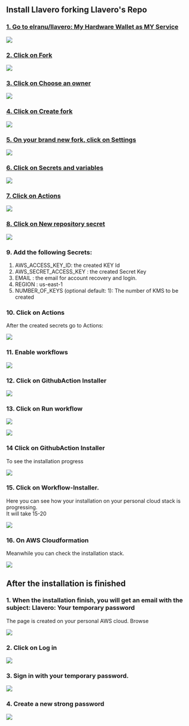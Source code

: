 ## Install Llavero forking Llavero's Repo 

### [1\. Go to elranu/llavero: My Hardware Wallet as MY Service](https://github.com/elranu/llavero)

![](https://dubble-prod-01.s3.amazonaws.com/assets/ded3e659-e774-4121-a96c-05e4b1b57a21.png?0)

### [2\. Click on Fork](https://github.com/elranu/llavero)

![](https://d3q7ie80jbiqey.cloudfront.net/media/image/zoom/8d6a2495-5fcd-4fd2-b369-6702207d5677/2.5/66.367919713139/13.18454166853?0)

### [3\. Click on Choose an owner](https://github.com/elranu/llavero/fork)

![](https://d3q7ie80jbiqey.cloudfront.net/media/image/zoom/1929f11b-d618-4505-8cd2-a27331ac2680/2.5/32.65298437402/32.762833514893?0)

### [4\. Click on Create fork](https://github.com/elranu/llavero/fork)

![](https://d3q7ie80jbiqey.cloudfront.net/media/image/zoom/36e8e38b-6337-4332-9eb9-87537163e3f4/2.5/66.698965585854/69.837287164504?0)

### [5\. On your brand new fork, click on Settings]()

![](https://d3q7ie80jbiqey.cloudfront.net/media/image/zoom/28f1fc48-7b9f-4adc-82c3-4b971c5210d9/2.5/36.673325994407/6.7623094763145?0)

### [6\. Click on Secrets and variables](https://github.com/llavero-app/llavero/settings)

![](https://d3q7ie80jbiqey.cloudfront.net/media/image/zoom/090253ae-f6fc-4df0-926f-d0525d02e763/2.5/19.153673103057/74.896086614412?0)

### [7\. Click on Actions]()

![](https://d3q7ie80jbiqey.cloudfront.net/media/image/zoom/8e67e06c-b8d8-4f63-942d-c70213d01b85/2.5/20.759885856904/77.601012230912?0)

### [8\. Click on New repository secret]()

![](https://d3q7ie80jbiqey.cloudfront.net/media/image/zoom/188e1748-5b40-4137-b7cc-93bbe3fc03a0/2.5/58.097444863683/77.66309295559?0)

### 9. Add the following Secrets:

1. AWS\_ACCESS\_KEY\_ID: the created KEY Id
2. AWS\_SECRET\_ACCESS\_KEY : the created Secret Key 
3. EMAIL : the email for account recovery and login.
4. REGION : us-east-1
5. NUMBER_OF_KEYS (optional default: 1): The number of KMS to be created


### 10\. Click on Actions
After the created secrets go to Actions:

![](https://d3q7ie80jbiqey.cloudfront.net/media/image/zoom/a2bfc0f7-47a9-48ff-8d37-1d0370cde338/2.5/11.923760103892/6.7623094763145?0)

### 11. Enable workflows

![](https://d3q7ie80jbiqey.cloudfront.net/media/image/zoom/96196af4-48c4-4fba-ac39-7ccfabfc5740/2.5/50.018074617807/43.444328824142?0)

### 12. Click on GithubAction Installer

![](https://d3q7ie80jbiqey.cloudfront.net/media/image/zoom/30f6129a-29ca-49cd-a4ab-240b3ebac11e/2.5/1.2043913684217/38.887343074231?0)

### 13. Click on Run workflow

![](https://d3q7ie80jbiqey.cloudfront.net/media/image/zoom/fdfaf1d3-26a0-40b9-89b0-117696f12c95/2.5/81.480392011773/27.950138405632?0)


![](https://d3q7ie80jbiqey.cloudfront.net/media/image/zoom/d5c69804-f262-4537-960e-5c30a9f467a8/2.5/71.432029770081/40.699493376447?0)

### 14 Click on GithubAction Installer
To see the installation progress

![](https://d3q7ie80jbiqey.cloudfront.net/media/image/zoom/ff2628cf-37da-4f5b-a2f0-80b87b3437a6/2.5/35.162843757844/41.108190752837?0)

### 15. Click on Workflow-Installer.

Here you can see how your installation on your personal cloud stack is progressing.  
It will take 15-20

![](https://d3q7ie80jbiqey.cloudfront.net/media/image/zoom/796b6ff5-8c96-4611-b08c-d6bfb4c9baab/2.5/19.769061904356/46.562380597197?0)

### 16. On AWS Cloudformation

Meanwhile you can check the installation stack.

![](https://d3q7ie80jbiqey.cloudfront.net/media/image/zoom/97b3394d-be19-4df2-af90-c45fcd7a19e1/2.5/16.605839416058/29.375591296121?0)

## After the installation is finished 

### 1\. When the installation finish, you will get an email with the subject: Llavero: Your temporary password

The page is created on your personal AWS cloud. Browse

![](https://d3q7ie80jbiqey.cloudfront.net/media/image/zoom/6457779e-4640-4355-9454-4446a2ad31b2/1/0/0?0)


### 2\. Click on Log in

![](https://d3q7ie80jbiqey.cloudfront.net/media/image/zoom/69783d2a-cce6-4560-a0cf-72fa02f204c0/2.5/50/20.81362346263?0)

### 3\. Sign in with your temporary password.

![](https://d3q7ie80jbiqey.cloudfront.net/media/image/zoom/22a97c70-b462-4b86-81cf-4372124fe5a6/1/0/0?0)


### 4\. Create a new strong password

![](https://d3q7ie80jbiqey.cloudfront.net/media/image/zoom/8b141d52-3b26-4b6e-94df-a378c65094c2/1/0/0?0)